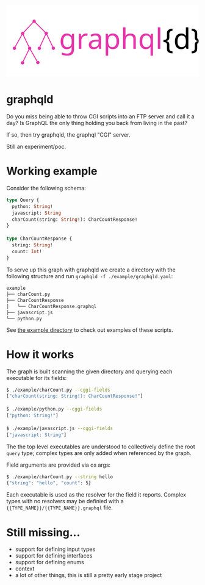 ![graphqld](https://raw.githubusercontent.com/raphaelreyna/graphqld/master/logo/graphqld.svg)
# graphqld
Do you miss being able to throw CGI scripts into an FTP server and call it a day?
Is GraphQL the only thing holding you back from living in the past?

If so, then try graphqld, the graphql "CGI" server.

Still an experiment/poc.

# Working example
Consider the following schema:
```graphql
type Query {
  python: String!
  javascript: String
  charCount(string: String!): CharCountResponse!
}
 
type CharCountResponse {
  string: String!
  count: Int!
}
 ```
To serve up this graph with graphqld we create a directory with the following structure and run `graphqld -f ./example/graphqld.yaml`:
```
example
├── charCount.py
├── CharCountResponse
│   └── CharCountResponse.graphql
├── javascript.js
└── python.py
```


See [the example directory](https://github.com/raphaelreyna/graphqld/tree/master/example) to check out examples of these scripts.


# How it works
The graph is built scanning the given directory and querying each executable for its fields:
```bash
$ ./example/charCount.py --cggi-fields 
["charCount(string: String!): CharCountResponse!"]

$ ./example/python.py --cggi-fields
["python: String!"]

$ ./example/javascript.js --cggi-fields
["javascript: String"]
```
The the top level executables are understood to collectively define the root `query` type; complex types are only added when referenced by the graph.

Field arguments are provided via os args:
```bash
$ ./example/charCount.py --string hello
{"string": "hello", "count": 5}
```

Each executable is used as the resolver for the field it reports.
Complex types with no resolvers may be definied with a `{{TYPE_NAME}}/{{TYPE_NAME}}.graphql` file.

# Still missing...
- support for defining input types
- support for defining interfaces
- support for defining enums
- context
- a lot of other things, this is still a pretty early stage project
